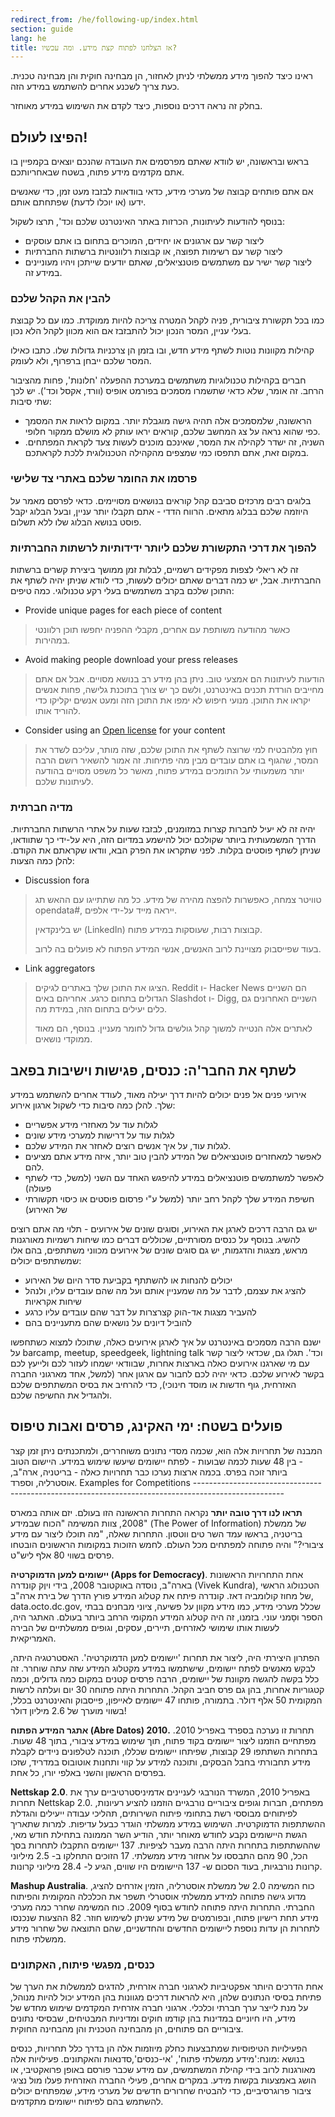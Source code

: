 ```yaml
---
redirect_from: /he/following-up/index.html
section: guide
lang: he
title: אז הצלחנו לפתוח קצת מידע. ומה עכשיו?
---
```


ראינו כיצד להפוך מידע ממשלתי לניתן לאחזור, הן מבחינה חוקית והן מבחינה טכנית. כעת צריך לשכנע אחרים להשתמש במידע הזה.

בחלק זה נראה דרכים נוספות, כיצד לקדם את השימוש במידע מאוחזר.

## הפיצו לעולם!

בראש ובראשונה, יש לוודא שאתם מפרסמים את העובדה שהנכם יוצאים בקמפיין בו אתם מקדמים מידע פתוח, בשטח שבאחריותכם.

אם אתם פותחים קבוצה של מערכי מידע, כדאי בוודאות לבזבז מעט זמן, כדי שאנשים ידעו (או יוכלו לדעת) שפתחתם אותם.

בנוסף להודעות לעיתונות, הכרזות באתר האינטרנט שלכם וכד', תרצו לשקול:

-   ליצור קשר עם ארגונים או יחידים, המוכרים בתחום בו אתם עוסקים
-   ליצור קשר עם רשימות תפוצה, או קבוצות רלוונטיות ברשתות החברתיות
-   ליצור קשר ישיר עם משתמשים פוטנציאלים, שאתם יודעים שייתכן ויהיו מעוניינים במידע זה.

### להבין את הקהל שלכם

כמו בכל תקשורת ציבורית, פניה לקהל המטרה צריכה להיות ממוקדת. כמו עם כל קבוצת בעלי עניין, המסר הנכון יכול להתבזבז אם הוא מכוון לקהל הלא נכון.

קהילות מקוונות נוטות לשתף מידע חדש, ובו בזמן הן צרכניות גדולות שלו. כתבו כאילו המסר שלכם ייבחן ברפרוף, ולא לעומק.

חברים בקהילות טכנולוגיות משתמשים במערכת ההפעלה 'חלונות', פחות מהציבור הרחב. זה אומר, שלא כדאי שתשמרו מסמכים בפורמט אופיס (וורד, אקסל וכד'). יש לכך שתי סיבות:

-   הראשונה, שלמסמכים אלה תהיה גישה מוגבלת יותר. במקום לראות את המסמך כפי שהוא נראה על צג המחשב שלכם, קוראים יראו עותק לא מושלם ממקור חלופי.
-   השניה, זה ישדר לקהילה את המסר, שאינכם מוכנים לעשות צעד לקראת המפתחים. במקום זאת, אתם תתפסו כמי שמצפים מהקהילה הטכנולוגית ללכת לקראתכם.

### פרסמו את החומר שלכם באתרי צד שלישי

בלוגים רבים מרכזים סביבם קהל קוראים בנושאים מסויימים. כדאי לפרסם מאמר על היוזמה שלכם בבלוג מתאים. הרווח הדדי - אתם תקבלו יותר עניין, ובעל הבלוג יקבל פוסט בנושא הבלוג שלו ללא תשלום.

### להפוך את דרכי התקשורת שלכם ליותר ידידותיות לרשתות החברתיות

זה לא ריאלי לצפות מפקידים רשמיים, לבלות זמן ממושך ביצירת קשרים ברשתות החברתיות. אבל, יש כמה דברים שאתם יכולים לעשות, כדי לוודא שניתן יהיה לשתף את התוכן שלכם בקרב משתמשים בעלי רקע טכנולוגי. כמה טיפים:

-   Provide unique pages for each piece of content

> כאשר מהודעה משותפת עם אחרים, מקבלי ההפניה יחפשו תוכן רלוונטי במהירות.

-   Avoid making people download your press releases

> הודעות לעיתונות הם אמצעי טוב. ניתן בהן מידע רב בנושא מסויים. אבל אם אתם מחייבים הורדת תכנים באינטרנט, ולשם כך יש צורך בתוכנת גלישה, פחות אנשים יקראו את התוכן. מנועי חיפוש לא ימפו את התוכן הזה ומעט אנשים יקליקו כדי להוריד אותו.

-   Consider using an [Open license](http://opendefinition.org/licenses/#content) for your content

> חוץ מלהבטיח למי שרוצה לשתף את התוכן שלכם, שזה מותר, עליכם לשדר את המסר, שהגוף בו אתם עובדים מבין מהי פתיחות. זה אמור להשאיר רושם הרבה יותר משמעותי על התומכים במידע פתוח, מאשר כל משפט מסויים בהודעה לעיתונות שלכם.

### מדיה חברתית

יהיה זה לא יעיל לחברות קצרות במזומנים, לבזבז שעות על אתרי הרשתות החברתיות. הדרך המשמעותית ביותר שקולכם יכול להישמע במדיום הזה, היא על-ידי כך שתוודאו, שניתן לשתף פוסטים בקלות. לפני שתקראו את הפרק הבא, וודאו שקראתם את הקודם. להלן כמה הצעות:

-   Discussion fora

> טוויטר צמחה, כאפשרות להפצה מהירה של מידע. כל מה שתתייגו עם ההאש תג opendata\#, ייראה מייד על-ידי אלפים.
>
> יש בלינקדאין (LinkedIn) קבוצות רבות, שעוסקות במידע פתוח.
>
> בעוד שפייסבוק מצויינת לרוב האנשים, אנשי המידע הפתוח לא פועלים בה לרוב.

-   Link aggregators

> הציגו את התוכן שלך באתרים לגיקים. Reddit ו- Hacker News הם השניים הגדולים בתחום כרגע. אחריהם באים Slashdot ו- Digg, השניים האחרונים גם כלים יעילים בתחום הזה, במידת מה.
>
> לאתרים אלה הנטייה למשוך קהל גולשים גדול לחומר מעניין. בנוסף, הם מאוד ממוקדי נושאים.

## לשתף את החבר'ה: כנסים, פגישות וישיבות בפאב

אירועי פנים אל פנים יכולים להיות דרך יעילה מאוד, לעודד אחרים להשתמש במידע שלך. להלן כמה סיבות כדי לשקול ארגון אירוע:

-   לגלות עוד על מאחזרי מידע אפשריים
-   לגלות עוד על דרישות למערכי מידע שונים
-   לגלות עוד, על איך אנשים רוצים לאחזר את המידע שלכם.
-   לאפשר למאחזרים פוטנציאלים של המידע להבין טוב יותר, איזה מידע אתם מציעים להם.
-   לאפשר למשתמשים פוטנציאלים במידע להיפגש האחד עם השני (למשל, כדי לשתף פעולה)
-   חשיפת המידע שלך לקהל רחב יותר (למשל ע"י פרסום פוסטים או כיסוי תקשורתי של האירוע)

יש גם הרבה דרכים לארגן את האירוע, וסוגים שונים של אירועים - תלוי מה אתם רוצים להשיג. בנוסף על כנסים מסורתיים, שכוללים דברים כמו שיחות רשמיות מאורגנות מראש, מצגות והדגמות, יש גם סוגים שונים של אירועים מכווני משתתפים, בהם אלו שמשתתפים יכולים:

-   יכולים להנחות או להשתתף בקביעת סדר היום של האירוע
-   להציג את עצמם, לדבר על מה שמעניין אותם ועל מה שהם עובדים עליו, ולנהל שיחות אקראיות
-   להעביר מצגות אד-הוק קצרצרות על דבר שהם עובדים עליו כרגע
-   להוביל דיונים על נושאים שהם מתעניינים בהם

ישנם הרבה מסמכים באינטרנט על איך לארגן אירועים כאלה, שתוכלו למצוא כשתחפשו על barcamp, meetup, speedgeek, lightning talk וכד'. תגלו גם, שכדאי ליצור קשר עם מי שארגנו אירועים כאלה בארצות אחרות, שבוודאי ישמחו לעזור לכם ולייעץ לכם בקשר לאירוע שלכם. כדאי יהיה לכם לחבור עם ארגון אחר (למשל, אחד מארגוני החברה האזרחית, גוף חדשות או מוסד חינוכי), כדי להרחיב את בסיס המשתתפים שלכם ולהגדיל את החשיפה שלכם.

## פועלים בשטח: ימי האקינג, פרסים ואבות טיפוס

המבנה של תחרויות אלה הוא, שכמה מסדי נתונים משוחררים, ולמתכנתים ניתן זמן קצר - בין 48 שעות לכמה שבועות - לפתח יישומים שיעשו שימוש במידע. היישום הטוב ביותר זוכה בפרס. בכמה ארצות נערכו כבר תחרויות כאלה - בריטניה, ארה"ב, אוסטרליה, וספרד. Examples for Competitions ----------------------------------------------------------------------------------------------------

**תראו לנו דרך טובה יותר** נקראה התחרות הראשונה הזו בעולם. יזם אותה במארס 2008, צוות המשימה "הכוח שבמידע" (The Power of Information) של ממשלת בריטניה, בראשו עמד השר טים ווטסון. התחרות שאלה, "מה תוכלו ליצור עם מידע ציבורי?" והיה פתוחה למפתחים מכל העולם. לחמש הזוכות במקומות הראשונים הובטחו פרסים בשווי 80 אלף ליש"ט.

**יישומים למען הדמוקרטיה (Apps for Democracy)**. אחת התחרויות הראשונות בארה"ב, נוסדה באוקטובר 2008, בידי ויוֶק קונדרה (Vivek Kundra), הטכנולוג הראשי של מחוז קולומביה דאז. קונדרה פיתח את קטלוג המידע פורץ הדרך של בירת ארה"ב, data.octo.dc.gov, שכלל מערכי מידע, כמו מידע מקוון על פשיעה, ציוני מבחנים בבתי הספר וסָמני עוני. בזמנו, זה היה קטלוג המידע המקומי הרחב ביותר בעולם. האתגר היה, לעשות אותו שימושי לאזרחים, תיירים, עסקים, וגופים ממשלתיים של הבירה האמריקאית.

הפתרון היצירתי היה, ליצור את תחרות 'יישומים למען הדמוקרטיה'. האסטרטגיה היתה, לבקש מאנשים לפתח יישומים, שישתמשו במידע מקטלוג המידע שזה עתה שוחרר. זה כלל בקשה להגשה מקוונת של יישומים, הרבה פרסים קטנים במקום כמה גדולים, וכמה קטגוריות אחרות, בהן גם פרס חביב הקהל. התחרות היתה פתוחה 30 יום ועלתה לרשות המקומית 50 אלף דולר. בתמורה, פותחו 47 יישומים לאייפון, פייסבוק והאינטרנט בכלל, בשווי מוערך של 2.6 מיליון דולר!

**אתגר המידע הפתוח (Abre Datos) 2010.** תחרות זו נערכה בספרד באפריל 2010. מפתחיים הוזמנו ליצור יישומים בקוד פתוח, תוך שימוש במידע ציבורי, בתוך 48 שעות. בתחרות השתתפו 29 קבוצות, שפיתחו יישומים שכללו, תוכנה לטלפונים ניידים לקבלת מידע תחבורתי בחבל הבסקים, ותוכנה למידע על קווי ותחנות אוטובוס במדריד, שזכו בפרסים הראשון והשני באלפי יורו, כל אחת.

**Nettskap 2.0**. באפריל 2010, המשרד הנורבגי לעניינים אדמיניסטרטיביים ערך את תחרות Nettskap 2.0. מפתחים, חברות וגופים ציבוריים נורבגיים הוזמנו להציע רעיונות, לפיתוחים מבוססי רשת בתחומי פיתוח השירותים, תהליכי עבודה ייעילים והגדלת ההשתתפות הדמוקרטית. השימוש במידע ממשלתי הוגדר כבעל עדיפות. למרות שתאריך הגשת היישומים נקבע לחודש מאוחר יותר, הודיע השר הממונה בתחילת חודש מאי, שההשתתפות בתחרות היתה הרבה מעבר לציפיות. 137 יישומים התקבלו לתחרות בסך הכל, 90 מהם התבססו על אחזור מידע ממשלתי. 17 הזוכים התחלקו ב- 2.5 מיליוני קרונות נורבגיות, בעוד הסכום ש- 137 היישומים היו שווים, הגיע ל- 28.4 מיליוני קרונות.

**Mashup Australia**. כוח המשימה 2.0 של ממשלת אוסטרליה, הזמין אזרחים להציג, מדוע גישה פתוחה למידע ממשלתי אוסטרלי תשפר את הכלכלה המקומית והפיתוח החברתי. התחרות היתה פתוחה לחודש בסוף 2009. כוח המשימה שחרר כמה מערכי מידע תחת רישיון פתוח, ובפורמטים של מידע שניתן לשימוש חוזר. 82 ההצעות שנכנסו לתחרות הן עדות נוספת ליישומים החדשים והחדשניים, שהם התוצאה של שחרור מידע ממשלתי פתוח.

### כנסים, מפגשי פיתוח, האקתונים

אחת הדרכים היותר אפקטיביות לארגוני חברה אזרחית, להדגים לממשלות את הערך של פתיחת בסיסי הנתונים שלהן, היא להראות דרכים מגוונות בהן המידע יכול להיות מנוהל, על מנת לייצר ערך חברתי וכלכלי. ארגוני חברה אזרחית המקדמים שימוש מחדש של מידע, היו חיוניים במדינות בהן קודמו חוקים ומדיניות המבטיחים, שבסיסי נתונים ציבוריים הם פתוחים, הן מהבחינה הטכנית והן מהבחינה החוקית.

הפעילויות הטיפוסיות שמתבצעות כחלק מיוזמות אלה הן בדרך כלל תחרויות, כנסים בנושא :מונח:'מידע ממשלתי פתוח', 'אי-כנסים',סדנאות והאקתונים. פעילויות אלה מאורגנות לרוב בידי קהילת המשתמשים, עם מידע שכבר פורסם באופן פרואקטיבי, או הושג באמצעות בקשות מידע. במקרים אחרים, פעילי החברה האזרחית פעלו מול נציגי ציבור פרוגרסיביים, כדי להבטיח שחרורים חדשים של מערכי מידע, שמפתחים יכולים להשתמש בהם לפיתוח יישומים מתקדמים.
